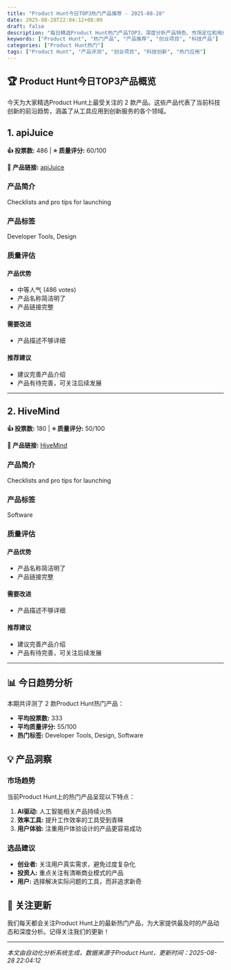```yaml
---
title: "Product Hunt今日TOP3热门产品推荐 - 2025-08-28"
date: 2025-08-28T22:04:12+08:00
draft: false
description: "每日精选Product Hunt热门产品TOP3，深度分析产品特色、市场定位和用户价值"
keywords: ["Product Hunt", "热门产品", "产品推荐", "创业项目", "科技产品"]
categories: ["Product Hunt热门"]
tags: ["Product Hunt", "产品评测", "创业项目", "科技创新", "热门应用"]
---
```


## 🏆 Product Hunt今日TOP3产品概览

今天为大家精选Product Hunt上最受关注的 2 款产品。这些产品代表了当前科技创新的前沿趋势，涵盖了从工具应用到创新服务的各个领域。


## 1. apiJuice

**👍 投票数:** 486 | **⭐ 质量评分:** 60/100

**🔗 产品链接:** [apiJuice](https://www.producthunt.com/posts/apijuice)

### 产品简介

Checklists and pro tips for launching

### 产品标签

Developer Tools, Design

### 质量评估

#### 产品优势
- 中等人气 (486 votes)
- 产品名称简洁明了
- 产品链接完整

#### 需要改进
- 产品描述不够详细

#### 推荐建议
- 建议完善产品介绍
- 产品有待完善，可关注后续发展

---


## 2. HiveMind

**👍 投票数:** 180 | **⭐ 质量评分:** 50/100

**🔗 产品链接:** [HiveMind](https://www.producthunt.com/posts/hivemind-895dfc33-60f8-4473-afa2-33278cf3ee28)

### 产品简介

Checklists and pro tips for launching

### 产品标签

Software

### 质量评估

#### 产品优势
- 产品名称简洁明了
- 产品链接完整

#### 需要改进
- 产品描述不够详细

#### 推荐建议
- 建议完善产品介绍
- 产品有待完善，可关注后续发展

---



## 📊 今日趋势分析

本期共评测了 2 款Product Hunt热门产品：

- **平均投票数:** 333
- **平均质量评分:** 55/100
- **热门标签:** Developer Tools, Design, Software

## 💡 产品洞察

### 市场趋势
当前Product Hunt上的热门产品呈现以下特点：
1. **AI驱动:** 人工智能相关产品持续火热
2. **效率工具:** 提升工作效率的工具受到青睐  
3. **用户体验:** 注重用户体验设计的产品更容易成功

### 选品建议
- **创业者:** 关注用户真实需求，避免过度复杂化
- **投资人:** 重点关注有清晰商业模式的产品
- **用户:** 选择解决实际问题的工具，而非追求新奇

## 🔔 关注更新

我们每天都会关注Product Hunt上的最新热门产品，为大家提供最及时的产品动态和深度分析。记得关注我们的更新！

---

*本文由自动化分析系统生成，数据来源于Product Hunt，更新时间：2025-08-28 22:04:12*
